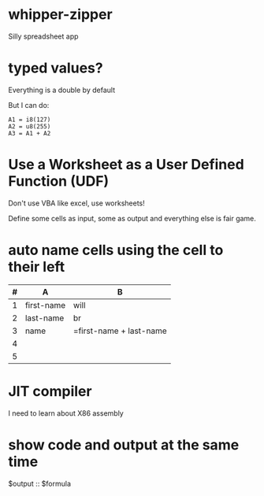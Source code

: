 # whipper-zipper
Silly spreadsheet app



# typed values?
Everything is a double by default

But I can do:

    A1 = i8(127)
    A2 = u8(255)
    A3 = A1 + A2


# Use a Worksheet as a User Defined Function (UDF)
Don't use VBA like excel, use worksheets!

Define some cells as input, some as output and everything else is fair game.



# auto name cells using the cell to their left

|#|A         |B                      |
|-|----------|-----------------------|
|1|first-name|will                   |
|2|last-name |br                     |
|3|name      |=first-name + last-name|
|4|          |                       |
|5|          |                       |

# JIT compiler
I need to learn about X86 assembly

# show code and output at the same time

$output :: $formula
